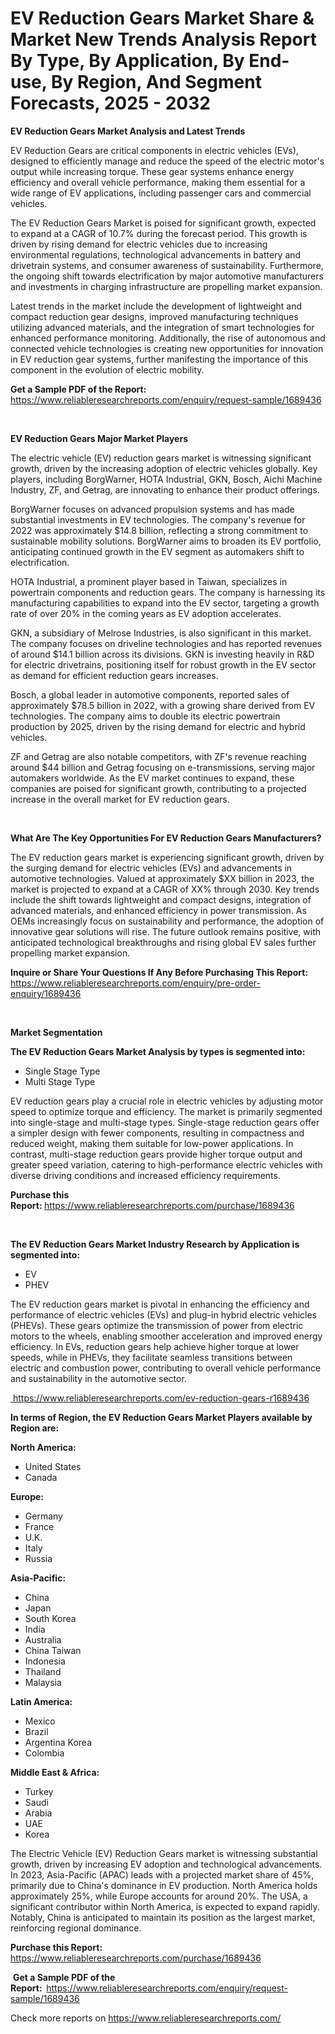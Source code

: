 <p><h1>EV Reduction Gears Market Share & Market New Trends Analysis Report By Type, By Application, By End-use, By Region, And Segment Forecasts, 2025 - 2032</h1></p><p><strong>EV Reduction Gears Market Analysis and Latest Trends</strong></p>
<p><p>EV Reduction Gears are critical components in electric vehicles (EVs), designed to efficiently manage and reduce the speed of the electric motor's output while increasing torque. These gear systems enhance energy efficiency and overall vehicle performance, making them essential for a wide range of EV applications, including passenger cars and commercial vehicles.</p><p>The EV Reduction Gears Market is poised for significant growth, expected to expand at a CAGR of 10.7% during the forecast period. This growth is driven by rising demand for electric vehicles due to increasing environmental regulations, technological advancements in battery and drivetrain systems, and consumer awareness of sustainability. Furthermore, the ongoing shift towards electrification by major automotive manufacturers and investments in charging infrastructure are propelling market expansion.</p><p>Latest trends in the market include the development of lightweight and compact reduction gear designs, improved manufacturing techniques utilizing advanced materials, and the integration of smart technologies for enhanced performance monitoring. Additionally, the rise of autonomous and connected vehicle technologies is creating new opportunities for innovation in EV reduction gear systems, further manifesting the importance of this component in the evolution of electric mobility.</p></p>
<p><strong>Get a Sample PDF of the Report:&nbsp;</strong> <a href="https://www.reliableresearchreports.com/enquiry/request-sample/1689436?utm_campaign=3079&utm_medium=2&utm_source=Github&utm_content=ia&utm_term=26032025&utm_id=ev-reduction-gears">https://www.reliableresearchreports.com/enquiry/request-sample/1689436</a></p>
<p>&nbsp;</p>
<p><strong>EV Reduction Gears Major Market Players</strong></p>
<p><p>The electric vehicle (EV) reduction gears market is witnessing significant growth, driven by the increasing adoption of electric vehicles globally. Key players, including BorgWarner, HOTA Industrial, GKN, Bosch, Aichi Machine Industry, ZF, and Getrag, are innovating to enhance their product offerings.</p><p>BorgWarner focuses on advanced propulsion systems and has made substantial investments in EV technologies. The company's revenue for 2022 was approximately $14.8 billion, reflecting a strong commitment to sustainable mobility solutions. BorgWarner aims to broaden its EV portfolio, anticipating continued growth in the EV segment as automakers shift to electrification.</p><p>HOTA Industrial, a prominent player based in Taiwan, specializes in powertrain components and reduction gears. The company is harnessing its manufacturing capabilities to expand into the EV sector, targeting a growth rate of over 20% in the coming years as EV adoption accelerates.</p><p>GKN, a subsidiary of Melrose Industries, is also significant in this market. The company focuses on driveline technologies and has reported revenues of around $14.1 billion across its divisions. GKN is investing heavily in R&D for electric drivetrains, positioning itself for robust growth in the EV sector as demand for efficient reduction gears increases.</p><p>Bosch, a global leader in automotive components, reported sales of approximately $78.5 billion in 2022, with a growing share derived from EV technologies. The company aims to double its electric powertrain production by 2025, driven by the rising demand for electric and hybrid vehicles.</p><p>ZF and Getrag are also notable competitors, with ZF's revenue reaching around $44 billion and Getrag focusing on e-transmissions, serving major automakers worldwide. As the EV market continues to expand, these companies are poised for significant growth, contributing to a projected increase in the overall market for EV reduction gears.</p></p>
<p>&nbsp;</p>
<p><strong>What Are The Key Opportunities For EV Reduction Gears Manufacturers?</strong></p>
<p><p>The EV reduction gears market is experiencing significant growth, driven by the surging demand for electric vehicles (EVs) and advancements in automotive technologies. Valued at approximately $XX billion in 2023, the market is projected to expand at a CAGR of XX% through 2030. Key trends include the shift towards lightweight and compact designs, integration of advanced materials, and enhanced efficiency in power transmission. As OEMs increasingly focus on sustainability and performance, the adoption of innovative gear solutions will rise. The future outlook remains positive, with anticipated technological breakthroughs and rising global EV sales further propelling market expansion.</p></p>
<p><strong>Inquire or Share Your Questions If Any Before Purchasing This Report:</strong> <a href="https://www.reliableresearchreports.com/enquiry/pre-order-enquiry/1689436?utm_campaign=3079&utm_medium=2&utm_source=Github&utm_content=ia&utm_term=26032025&utm_id=ev-reduction-gears">https://www.reliableresearchreports.com/enquiry/pre-order-enquiry/1689436</a></p>
<p>&nbsp;</p>
<p><strong>Market Segmentation</strong></p>
<p><strong>The EV Reduction Gears Market Analysis by types is segmented into:</strong></p>
<p><ul><li>Single Stage Type</li><li>Multi Stage Type</li></ul></p>
<p><p>EV reduction gears play a crucial role in electric vehicles by adjusting motor speed to optimize torque and efficiency. The market is primarily segmented into single-stage and multi-stage types. Single-stage reduction gears offer a simpler design with fewer components, resulting in compactness and reduced weight, making them suitable for low-power applications. In contrast, multi-stage reduction gears provide higher torque output and greater speed variation, catering to high-performance electric vehicles with diverse driving conditions and increased efficiency requirements.</p></p>
<p><strong>Purchase this Report:&nbsp;</strong><a href="https://www.reliableresearchreports.com/purchase/1689436?utm_campaign=3079&utm_medium=2&utm_source=Github&utm_content=ia&utm_term=26032025&utm_id=ev-reduction-gears">https://www.reliableresearchreports.com/purchase/1689436</a></p>
<p>&nbsp;</p>
<p><strong>The EV Reduction Gears Market Industry Research by Application is segmented into:</strong></p>
<p><ul><li>EV</li><li>PHEV</li></ul></p>
<p><p>The EV reduction gears market is pivotal in enhancing the efficiency and performance of electric vehicles (EVs) and plug-in hybrid electric vehicles (PHEVs). These gears optimize the transmission of power from electric motors to the wheels, enabling smoother acceleration and improved energy efficiency. In EVs, reduction gears help achieve higher torque at lower speeds, while in PHEVs, they facilitate seamless transitions between electric and combustion power, contributing to overall vehicle performance and sustainability in the automotive sector.</p></p>
<p><a href="https://www.reliableresearchreports.com/ev-reduction-gears-r1689436?utm_campaign=3079&utm_medium=2&utm_source=Github&utm_content=ia&utm_term=26032025&utm_id=ev-reduction-gears">&nbsp;https://www.reliableresearchreports.com/ev-reduction-gears-r1689436</a></p>
<p><strong>In terms of Region, the EV Reduction Gears Market Players available by Region are:</strong></p>
<p>
    <p> <strong> North America: </strong>
        <ul>
            <li>United States</li>
            <li>Canada</li>
        </ul>
        </p> 
    <p> <strong> Europe: </strong>
        <ul>
            <li>Germany</li>
            <li>France</li>
            <li>U.K.</li>
            <li>Italy</li>
            <li>Russia</li>
        </ul>
        </p> 
    <p> <strong> Asia-Pacific: </strong>
        <ul>
            <li>China</li>
            <li>Japan</li>
            <li>South Korea</li>
            <li>India</li>
            <li>Australia</li>
            <li>China Taiwan</li>
            <li>Indonesia</li>
            <li>Thailand</li>
            <li>Malaysia</li>
        </ul>
        </p> 
    <p> <strong> Latin America: </strong>
        <ul>
            <li>Mexico</li>
            <li>Brazil</li>
            <li>Argentina Korea</li>
            <li>Colombia</li>
        </ul>
        </p> 
    <p> <strong> Middle East & Africa: </strong>
        <ul>
            <li>Turkey</li>
            <li>Saudi</li>
            <li>Arabia</li>
            <li>UAE</li>
            <li>Korea</li>
        </ul>
    </p>
    </p>
<p><p>The Electric Vehicle (EV) Reduction Gears market is witnessing substantial growth, driven by increasing EV adoption and technological advancements. In 2023, Asia-Pacific (APAC) leads with a projected market share of 45%, primarily due to China's dominance in EV production. North America holds approximately 25%, while Europe accounts for around 20%. The USA, a significant contributor within North America, is expected to expand rapidly. Notably, China is anticipated to maintain its position as the largest market, reinforcing regional dominance.</p></p>
<p><strong>Purchase this Report: </strong><a href="https://www.reliableresearchreports.com/purchase/1689436?utm_campaign=3079&utm_medium=2&utm_source=Github&utm_content=ia&utm_term=26032025&utm_id=ev-reduction-gears">https://www.reliableresearchreports.com/purchase/1689436</a></p>
<p>&nbsp;<strong>Get a Sample PDF of the Report:&nbsp;&nbsp;</strong><a href="https://www.reliableresearchreports.com/enquiry/request-sample/1689436?utm_campaign=3079&utm_medium=2&utm_source=Github&utm_content=ia&utm_term=26032025&utm_id=ev-reduction-gears">https://www.reliableresearchreports.com/enquiry/request-sample/1689436</a></p>
<p><strong></strong></p>
<p>Check more reports on <a href="https://www.reliableresearchreports.com/?utm_campaign=3079&utm_medium=2&utm_source=Github&utm_content=ia&utm_term=26032025&utm_id=ev-reduction-gears">https://www.reliableresearchreports.com/</a></p>